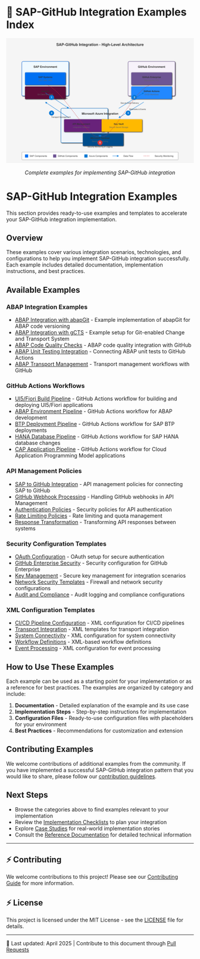 # 📝 SAP-GitHub Integration Examples Index

<div align="center" class="svg-container">
  <!-- Using both object and img as fallback for maximum compatibility -->
  <object type="image/svg+xml" data="../assets/images/architecture/high-level-architecture.svg" style="width: 700px; max-width: 100%;" aria-label="SAP-GitHub Integration Architecture">
    <img src="../assets/images/architecture/high-level-architecture.svg" alt="SAP-GitHub Integration Architecture" width="700" />
  </object>
  
  *Complete examples for implementing SAP-GitHub integration*
</div>

# SAP-GitHub Integration Examples

This section provides ready-to-use examples and templates to accelerate your SAP-GitHub integration implementation.

## Overview

These examples cover various integration scenarios, technologies, and configurations to help you implement SAP-GitHub integration successfully. Each example includes detailed documentation, implementation instructions, and best practices.

## Available Examples

### ABAP Integration Examples

- [ABAP Integration with abapGit](abap-integration/abapgit-integration.md) - Example implementation of abapGit for ABAP code versioning
- [ABAP Integration with gCTS](abap-integration/gcts-integration.md) - Example setup for Git-enabled Change and Transport System
- [ABAP Code Quality Checks](abap-integration/code-quality-checks.md) - ABAP code quality integration with GitHub
- [ABAP Unit Testing Integration](abap-integration/unit-testing.md) - Connecting ABAP unit tests to GitHub Actions
- [ABAP Transport Management](abap-integration/transport-management.md) - Transport management workflows with GitHub

### GitHub Actions Workflows

- [UI5/Fiori Build Pipeline](github-actions/ui5-build-pipeline.md) - GitHub Actions workflow for building and deploying UI5/Fiori applications
- [ABAP Environment Pipeline](github-actions/abap-pipeline.md) - GitHub Actions workflow for ABAP development
- [BTP Deployment Pipeline](github-actions/btp-deployment-pipeline.md) - GitHub Actions workflow for SAP BTP deployments
- [HANA Database Pipeline](github-actions/hana-pipeline.md) - GitHub Actions workflow for SAP HANA database changes
- [CAP Application Pipeline](github-actions/cap-pipeline.md) - GitHub Actions workflow for Cloud Application Programming Model applications

### API Management Policies

- [SAP to GitHub Integration](api-management/sap-to-github.md) - API management policies for connecting SAP to GitHub
- [GitHub Webhook Processing](api-management/webhook-processing.md) - Handling GitHub webhooks in API Management
- [Authentication Policies](api-management/authentication-policies.md) - Security policies for API authentication
- [Rate Limiting Policies](api-management/rate-limiting.md) - Rate limiting and quota management
- [Response Transformation](api-management/response-transformation.md) - Transforming API responses between systems

### Security Configuration Templates

- [OAuth Configuration](security-config/oauth-configuration.md) - OAuth setup for secure authentication
- [GitHub Enterprise Security](security-config/github-enterprise-security.md) - Security configuration for GitHub Enterprise
- [Key Management](security-config/key-management.md) - Secure key management for integration scenarios
- [Network Security Templates](security-config/network-security.md) - Firewall and network security configurations
- [Audit and Compliance](security-config/audit-compliance.md) - Audit logging and compliance configurations

### XML Configuration Templates

- [CI/CD Pipeline Configuration](xml-config/cicd-pipeline.md) - XML configuration for CI/CD pipelines
- [Transport Integration](xml-config/transport-integration.md) - XML templates for transport integration
- [System Connectivity](xml-config/system-connectivity.md) - XML configuration for system connectivity
- [Workflow Definitions](xml-config/workflow-definitions.md) - XML-based workflow definitions
- [Event Processing](xml-config/event-processing.md) - XML configuration for event processing

## How to Use These Examples

Each example can be used as a starting point for your implementation or as a reference for best practices. The examples are organized by category and include:

1. **Documentation** - Detailed explanation of the example and its use case
2. **Implementation Steps** - Step-by-step instructions for implementation
3. **Configuration Files** - Ready-to-use configuration files with placeholders for your environment
4. **Best Practices** - Recommendations for customization and extension

## Contributing Examples

We welcome contributions of additional examples from the community. If you have implemented a successful SAP-GitHub integration pattern that you would like to share, please follow our [contribution guidelines](../CONTRIBUTING.md).

## Next Steps

- Browse the categories above to find examples relevant to your implementation
- Review the [Implementation Checklists](../docs/6-appendices/implementation-checklist.md) to plan your integration
- Explore [Case Studies](../docs/6-appendices/case-studies/index.md) for real-world implementation stories
- Consult the [Reference Documentation](../docs/5-reference/index.md) for detailed technical information

---

## ⚡ Contributing

We welcome contributions to this project! Please see our [Contributing Guide](../CONTRIBUTING.md) for more information.

## ⚡ License

This project is licensed under the MIT License - see the [LICENSE](../LICENSE) file for details.

---

🔄 Last updated: April 2025 | Contribute to this document through [Pull Requests](https://github.com/your-org/sap-github-integration-playbook/pulls)
